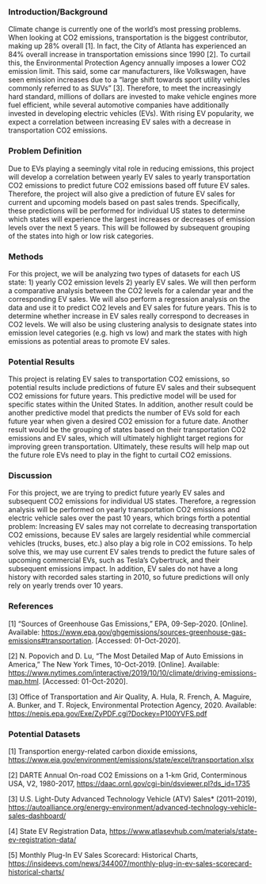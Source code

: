 
### Introduction/Background 

Climate change is currently one of the world’s most pressing problems. When looking at CO2 emissions, transportation is the biggest contributor, making up 28% overall [1]. In fact, the City of Atlanta has experienced an 84% overall increase in transportation emissions since 1990 [2]. To curtail this, the Environmental Protection Agency annually imposes a lower CO2 emission limit. This said, some car manufacturers, like Volkswagen, have seen emission increases due to a “large shift towards sport utility vehicles commonly referred to as SUVs” [3]. Therefore, to meet the increasingly hard standard, millions of dollars are invested to make vehicle engines more fuel efficient, while several automotive companies have additionally invested in developing electric vehicles (EVs). With rising EV popularity, we expect a correlation between increasing EV sales with a decrease in transportation CO2 emissions.  

### Problem Definition

Due to EVs playing a seemingly vital role in reducing emissions, this project will develop a correlation between yearly EV sales to yearly transportation CO2 emissions to predict future CO2 emissions based off future EV sales. Therefore, the project will also give a prediction of future EV sales for current and upcoming models based on past sales trends. Specifically, these predictions will be performed for individual US states to determine which states will experience the largest increases or decreases of emission levels over the next 5 years. This will be followed by subsequent grouping of the states into high or low risk categories. 

### Methods

For this project, we will be analyzing two types of datasets for each US state: 1) yearly CO2 emission levels 2) yearly EV sales. We will then perform a comparative analysis between the CO2 levels for a calendar year and the corresponding EV sales. We will also perform a regression analysis on the data and use it to predict CO2 levels and EV sales for future years. This is to determine whether increase in EV sales really correspond to decreases in CO2 levels. We will also be using clustering analysis to designate states into emission level categories (e.g. high vs low) and mark the states with high emissions as potential areas to promote EV sales.  

### Potential Results

This project is relating EV sales to transportation CO2 emissions, so potential results include predictions of future EV sales and their subsequent CO2 emissions for future years. This predictive model will be used for specific states within the United States. In addition, another result could be another predictive model that predicts the number of EVs sold for each future year when given a desired CO2 emission for a future date. Another result would be the grouping of states based on their transportation CO2 emissions and EV sales, which will ultimately highlight target regions for improving green transportation. Ultimately, these results will help map out the future role EVs need to play in the fight to curtail CO2 emissions.

### Discussion

For this project, we are trying to predict future yearly EV sales and subsequent CO2 emissions for individual US states. Therefore, a regression analysis will be performed on yearly transportation CO2 emissions and electric vehicle sales over the past 10 years, which brings forth a potential problem: Increasing EV sales may not correlate to decreasing transportation CO2 emissions, because EV sales are largely residential while commercial vehicles (trucks, buses, etc.) also play a big role in CO2 emissions. To help solve this, we may use current EV sales trends to predict the future sales of upcoming commercial EVs, such as Tesla’s Cybertruck, and their subsequent emissions impact. In addition, EV sales do not have a long history with recorded sales starting in 2010, so future predictions will only rely on yearly trends over 10 years.

### References

[1] “Sources of Greenhouse Gas Emissions,” EPA, 09-Sep-2020. [Online]. Available: https://www.epa.gov/ghgemissions/sources-greenhouse-gas-emissions#transportation.  [Accessed: 01-Oct-2020].
  
[2] N. Popovich and D. Lu, “The Most Detailed Map of Auto Emissions in America,” The New York Times, 10-Oct-2019. [Online]. Available: https://www.nytimes.com/interactive/2019/10/10/climate/driving-emissions-map.html.  [Accessed: 01-Oct-2020].  

[3] Office of Transportation and Air Quality, A. Hula, R. French, A. Maguire, A. Bunker, and T. Rojeck, Environmental Protection Agency, 2020. Available: https://nepis.epa.gov/Exe/ZyPDF.cgi?Dockey=P100YVFS.pdf

### Potential Datasets

[1] Transportion energy-related carbon dioxide emissions, https://www.eia.gov/environment/emissions/state/excel/transportation.xlsx  

[2] DARTE Annual On-road CO2 Emissions on a 1-km Grid, Conterminous USA, V2, 1980-2017, https://daac.ornl.gov/cgi-bin/dsviewer.pl?ds_id=1735 

[3] U.S. Light-Duty Advanced Technology Vehicle (ATV) Sales* (2011–2019), https://autoalliance.org/energy-environment/advanced-technology-vehicle-sales-dashboard/ 

[4] State EV Registration Data, https://www.atlasevhub.com/materials/state-ev-registration-data/ 

[5] Monthly Plug-In EV Sales Scorecard: Historical Charts, https://insideevs.com/news/344007/monthly-plug-in-ev-sales-scorecard-historical-charts/ 
